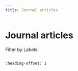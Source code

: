 ```yaml
---
title: Journal articles
---
```


# Journal articles

Filter by Labels:

<div id="filter-box">
</div>

```{include} labels_publication.html
```

```{include} gen-combined.md
:heading-offset: 1
```
